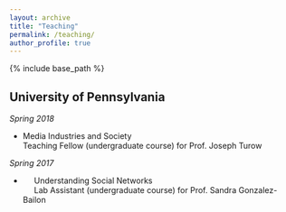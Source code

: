```yaml
---
layout: archive
title: "Teaching"
permalink: /teaching/
author_profile: true
---
```


{% include base_path %}

## University of Pennsylvania
*Spring 2018*<br>
* Media Industries and Society<br>
Teaching Fellow (undergraduate course) for Prof. Joseph Turow

*Spring 2017*<br>
* &nbsp;&nbsp;&nbsp;&nbsp;&nbsp;Understanding Social Networks<br>
&nbsp;&nbsp;&nbsp;&nbsp;&nbsp;Lab Assistant (undergraduate course) for Prof. Sandra Gonzalez-Bailon